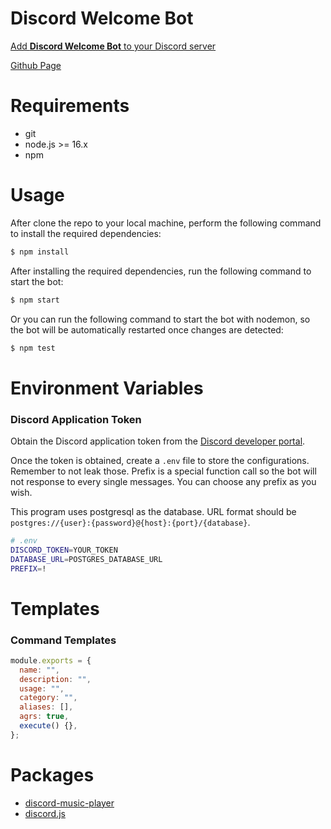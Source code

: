 # Discord Welcome Bot

[Add **Discord Welcome Bot** to your Discord server](https://discord.com/api/oauth2/authorize?client_id=853751983683928114&permissions=274914761792&scope=bot)

[Github Page](https://xuc323.github.io/discord-welcome-bot)

# Requirements

- git
- node.js >= 16.x
- npm

# Usage

After clone the repo to your local machine, perform the following command to install the required dependencies:

```bash
$ npm install
```

After installing the required dependencies, run the following command to start the bot:

```bash
$ npm start
```

Or you can run the following command to start the bot with nodemon, so the bot will be automatically restarted once changes are detected:

```bash
$ npm test
```

# Environment Variables

### Discord Application Token

Obtain the Discord application token from the [Discord developer portal](https://discord.com/developers/applications).

Once the token is obtained, create a `.env` file to store the configurations. Remember to not leak those. Prefix is a special function call so the bot will not response to every single messages. You can choose any prefix as you wish.

This program uses postgresql as the database. URL format should be `postgres://{user}:{password}@{host}:{port}/{database}`.

```bash
# .env
DISCORD_TOKEN=YOUR_TOKEN
DATABASE_URL=POSTGRES_DATABASE_URL
PREFIX=!
```

# Templates

### Command Templates

```js
module.exports = {
  name: "",
  description: "",
  usage: "",
  category: "",
  aliases: [],
  agrs: true,
  execute() {},
};
```

# Packages

- [discord-music-player](https://www.npmjs.com/package/discord-music-player)
- [discord.js](https://www.npmjs.com/package/discord.js)
